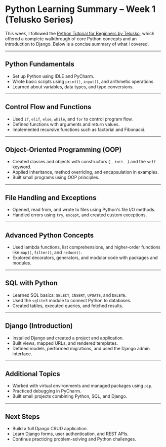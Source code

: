 # Python Learning Summary – Week 1 (Telusko Series)

This week, I followed the [Python Tutorial for Beginners by Telusko](https://www.youtube.com/playlist?list=PLsyeobzWxl7poL9JTVyndKe62ieoN-MZ3), which offered a complete walkthrough of core Python concepts and an introduction to Django. Below is a concise summary of what I covered.

---

## Python Fundamentals

- Set up Python using IDLE and PyCharm.
- Wrote basic scripts using `print()`, `input()`, and arithmetic operations.
- Learned about variables, data types, and type conversions.

---

## Control Flow and Functions

- Used `if`, `elif`, `else`, `while`, and `for` to control program flow.
- Defined functions with arguments and return values.
- Implemented recursive functions such as factorial and Fibonacci.

---

## Object-Oriented Programming (OOP)

- Created classes and objects with constructors (`__init__`) and the `self` keyword.
- Applied inheritance, method overriding, and encapsulation in examples.
- Built small programs using OOP principles.

---

## File Handling and Exceptions

- Opened, read from, and wrote to files using Python's file I/O methods.
- Handled errors using `try`, `except`, and created custom exceptions.

---

## Advanced Python Concepts

- Used lambda functions, list comprehensions, and higher-order functions like `map()`, `filter()`, and `reduce()`.
- Explored decorators, generators, and modular code with packages and modules.

---

## SQL with Python

- Learned SQL basics: `SELECT`, `INSERT`, `UPDATE`, and `DELETE`.
- Used the `sqlite3` module to connect Python to databases.
- Created tables, executed queries, and fetched results.

---

## Django (Introduction)

- Installed Django and created a project and application.
- Built views, mapped URLs, and rendered templates.
- Defined models, performed migrations, and used the Django admin interface.

---

## Additional Topics

- Worked with virtual environments and managed packages using `pip`.
- Practiced debugging in PyCharm.
- Built small projects combining Python, SQL, and Django.

---

## Next Steps

- Build a full Django CRUD application.
- Learn Django forms, user authentication, and REST APIs.
- Continue practicing problem-solving and Python challenges.



